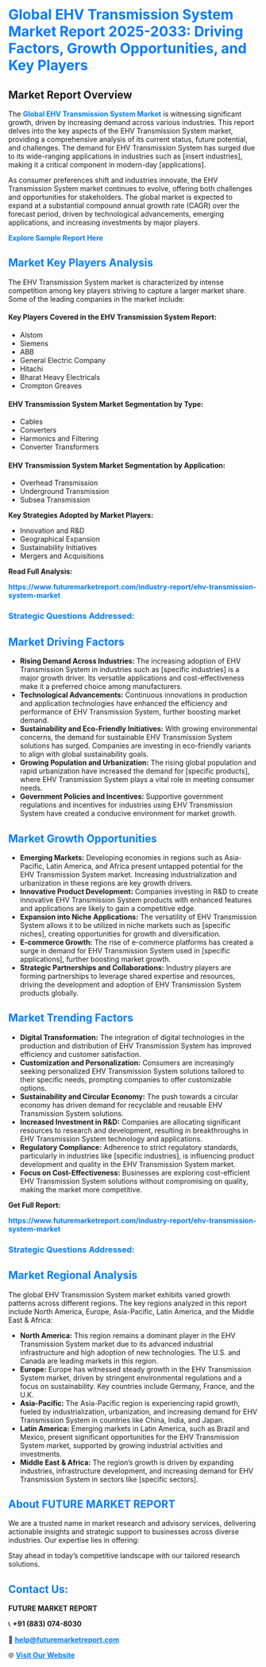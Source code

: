 <h1 style="color: #007BFF;">Global EHV Transmission System Market Report 2025-2033: Driving Factors, Growth Opportunities, and Key Players</h1>

<section id="overview">
<h2>Market Report Overview</h2>
<p>The <a href="https://www.futuremarketreport.com/industry-report/ehv-transmission-system-market" style="color: #007BFF; text-decoration: none;"><strong>Global EHV Transmission System Market</strong></a> is witnessing significant growth, driven by increasing demand across various industries. This report delves into the key aspects of the EHV Transmission System market, providing a comprehensive analysis of its current status, future potential, and challenges. The demand for EHV Transmission System has surged due to its wide-ranging applications in industries such as [insert industries], making it a critical component in modern-day [applications].</p>
<p>As consumer preferences shift and industries innovate, the EHV Transmission System market continues to evolve, offering both challenges and opportunities for stakeholders. The global market is expected to expand at a substantial compound annual growth rate (CAGR) over the forecast period, driven by technological advancements, emerging applications, and increasing investments by major players.</p>
</section>

<section id="overview">
<p><a href="https://www.futuremarketreport.com/request-sample/reportId=92406" style="color: #007BFF; text-decoration: none;"><strong>Explore Sample Report Here</strong></a></p>
</section>

<section id="key-players">
<h2 style="color: #007BFF;">Market Key Players Analysis</h2>
<p>The EHV Transmission System market is characterized by intense competition among key players striving to capture a larger market share. Some of the leading companies in the market include:</p>
<h4>Key Players Covered in the EHV Transmission System Report:</h4>
<ul><li>Alstom</li><li>Siemens</li><li>ABB</li><li>General Electric Company</li><li>Hitachi</li><li>Bharat Heavy Electricals</li><li>Crompton Greaves</li></ul>
<h4>EHV Transmission System Market Segmentation by Type:</h4>
<ul><li>Cables</li><li>Converters</li><li>Harmonics and Filtering</li><li>Converter Transformers</li></ul>

<h4>EHV Transmission System Market Segmentation by Application:</h4>
<ul><li>Overhead Transmission</li><li>Underground Transmission</li><li>Subsea Transmission</li></ul>
<p><strong>Key Strategies Adopted by Market Players:</strong></p>
<ul>
<li>Innovation and R&D</li>
<li>Geographical Expansion</li>
<li>Sustainability Initiatives</li>
<li>Mergers and Acquisitions</li>
</ul>
</section>

<section>
<p><strong>Read Full Analysis: </strong></p><a href="https://www.futuremarketreport.com/industry-report/ehv-transmission-system-market" style="color: #007BFF; text-decoration: none;"><strong>https://www.futuremarketreport.com/industry-report/ehv-transmission-system-market</strong></a>
<h3 style="color: #007BFF;">Strategic Questions Addressed:</h3>
</section>

<section id="driving-factors">
<h2 style="color: #007BFF;">Market Driving Factors</h2>
<ul>
<li><strong>Rising Demand Across Industries:</strong> The increasing adoption of EHV Transmission System in industries such as [specific industries] is a major growth driver. Its versatile applications and cost-effectiveness make it a preferred choice among manufacturers.</li>
<li><strong>Technological Advancements:</strong> Continuous innovations in production and application technologies have enhanced the efficiency and performance of EHV Transmission System, further boosting market demand.</li>
<li><strong>Sustainability and Eco-Friendly Initiatives:</strong> With growing environmental concerns, the demand for sustainable EHV Transmission System solutions has surged. Companies are investing in eco-friendly variants to align with global sustainability goals.</li>
<li><strong>Growing Population and Urbanization:</strong> The rising global population and rapid urbanization have increased the demand for [specific products], where EHV Transmission System plays a vital role in meeting consumer needs.</li>
<li><strong>Government Policies and Incentives:</strong> Supportive government regulations and incentives for industries using EHV Transmission System have created a conducive environment for market growth.</li>
</ul>
</section>

<section id="growth-opportunities">
<h2 style="color: #007BFF;">Market Growth Opportunities</h2>
<ul>
<li><strong>Emerging Markets:</strong> Developing economies in regions such as Asia-Pacific, Latin America, and Africa present untapped potential for the EHV Transmission System market. Increasing industrialization and urbanization in these regions are key growth drivers.</li>
<li><strong>Innovative Product Development:</strong> Companies investing in R&D to create innovative EHV Transmission System products with enhanced features and applications are likely to gain a competitive edge.</li>
<li><strong>Expansion into Niche Applications:</strong> The versatility of EHV Transmission System allows it to be utilized in niche markets such as [specific niches], creating opportunities for growth and diversification.</li>
<li><strong>E-commerce Growth:</strong> The rise of e-commerce platforms has created a surge in demand for EHV Transmission System used in [specific applications], further boosting market growth.</li>
<li><strong>Strategic Partnerships and Collaborations:</strong> Industry players are forming partnerships to leverage shared expertise and resources, driving the development and adoption of EHV Transmission System products globally.</li>
</ul>
</section>

<section id="trending-factors">
<h2 style="color: #007BFF;">Market Trending Factors</h2>
<ul>
<li><strong>Digital Transformation:</strong> The integration of digital technologies in the production and distribution of EHV Transmission System has improved efficiency and customer satisfaction.</li>
<li><strong>Customization and Personalization:</strong> Consumers are increasingly seeking personalized EHV Transmission System solutions tailored to their specific needs, prompting companies to offer customizable options.</li>
<li><strong>Sustainability and Circular Economy:</strong> The push towards a circular economy has driven demand for recyclable and reusable EHV Transmission System solutions.</li>
<li><strong>Increased Investment in R&D:</strong> Companies are allocating significant resources to research and development, resulting in breakthroughs in EHV Transmission System technology and applications.</li>
<li><strong>Regulatory Compliance:</strong> Adherence to strict regulatory standards, particularly in industries like [specific industries], is influencing product development and quality in the EHV Transmission System market.</li>
<li><strong>Focus on Cost-Effectiveness:</strong> Businesses are exploring cost-efficient EHV Transmission System solutions without compromising on quality, making the market more competitive.</li>
</ul>
</section>

<section>
<p><strong>Get Full Report: </strong></p><a href="https://www.futuremarketreport.com/industry-report/ehv-transmission-system-market" style="color: #007BFF; text-decoration: none;"><strong>https://www.futuremarketreport.com/industry-report/ehv-transmission-system-market</strong></a>
<h3 style="color: #007BFF;">Strategic Questions Addressed:</h3>
</section>


<section id="regional-analysis">
<h2 style="color: #007BFF;">Market Regional Analysis</h2>
<p>The global EHV Transmission System market exhibits varied growth patterns across different regions. The key regions analyzed in this report include North America, Europe, Asia-Pacific, Latin America, and the Middle East & Africa:</p>
<ul>
<li><strong>North America:</strong> This region remains a dominant player in the EHV Transmission System market due to its advanced industrial infrastructure and high adoption of new technologies. The U.S. and Canada are leading markets in this region.</li>
<li><strong>Europe:</strong> Europe has witnessed steady growth in the EHV Transmission System market, driven by stringent environmental regulations and a focus on sustainability. Key countries include Germany, France, and the U.K.</li>
<li><strong>Asia-Pacific:</strong> The Asia-Pacific region is experiencing rapid growth, fueled by industrialization, urbanization, and increasing demand for EHV Transmission System in countries like China, India, and Japan.</li>
<li><strong>Latin America:</strong> Emerging markets in Latin America, such as Brazil and Mexico, present significant opportunities for the EHV Transmission System market, supported by growing industrial activities and investments.</li>
<li><strong>Middle East & Africa:</strong> The region’s growth is driven by expanding industries, infrastructure development, and increasing demand for EHV Transmission System in sectors like [specific sectors].</li>
</ul>
</section>

<footer>
<h2 style="color: #007BFF;">About FUTURE MARKET REPORT</h2>
<p>We are a trusted name in market research and advisory services, delivering actionable insights and strategic support to businesses across diverse industries. Our expertise lies in offering:</p>

<p>Stay ahead in today’s competitive landscape with our tailored research solutions.</p>

<h2 style="color: #007BFF;">Contact Us:</h2>
<p><strong>FUTURE MARKET REPORT</strong></p>
<p>📞 <strong>+91 (883) 074-8030</strong></p>
<p>📧 <strong><a href="mailto:help@futuremarketreport.com" style="color: #007BFF;">help@futuremarketreport.com</a></strong></p>
<p>🌐 <strong><a href="https://www.futuremarketreport.com/" style="color: #007BFF;">Visit Our Website</a></strong></p>
</footer>